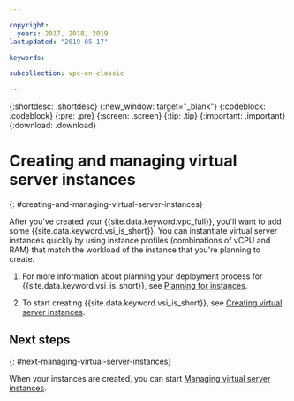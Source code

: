 ```yaml
---

copyright:
  years: 2017, 2018, 2019
lastupdated: "2019-05-17"

keywords: 

subcollection: vpc-on-classic

---
```


{:shortdesc: .shortdesc}
{:new_window: target="_blank"}
{:codeblock: .codeblock}
{:pre: .pre}
{:screen: .screen}
{:tip: .tip}
{:important: .important}
{:download: .download}

# Creating and managing virtual server instances
{: #creating-and-managing-virtual-server-instances}

After you've created your {{site.data.keyword.vpc_full}}, you'll want to add some {{site.data.keyword.vsi_is_short}}. You can instantiate virtual server instances quickly by using instance profiles (combinations of vCPU and RAM) that match the workload of the instance that you're planning to create.

1. For more information about planning your deployment process for {{site.data.keyword.vsi_is_short}}, see [Planning for instances](/docs/vpc-on-classic-vsi?topic=vpc-on-classic-vsi-planning-for-instances).

2. To start creating {{site.data.keyword.vsi_is_short}}, see [Creating virtual server instances](/docs/vpc-on-classic-vsi?topic=vpc-on-classic-vsi-creating-virtual-servers).

## Next steps
{: #next-managing-virtual-server-instances}

When your instances are created, you can start [Managing virtual server instances](/docs/vpc-on-classic-vsi?topic=vpc-on-classic-vsi-managing-virtual-server-instances).
